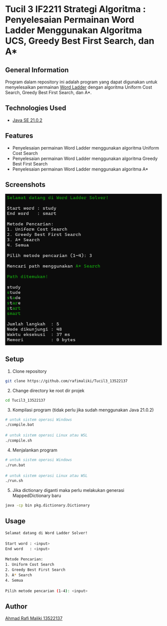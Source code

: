 # Tucil 3 IF2211 Strategi Algoritma : Penyelesaian Permainan Word Ladder Menggunakan Algoritma UCS, Greedy Best First Search, dan A*



## General Information
Program dalam repository ini adalah program yang dapat digunakan untuk menyelesaikan permainan [Word Ladder](https://wordwormdormdork.com/) dengan algoritma Uniform Cost Search, Greedy Best First Search, dan A*. 



## Technologies Used
-  [Java SE 21.0.2](https://www.oracle.com/java/technologies/javase/jdk21-archive-downloads.html)


## Features
- Penyelesaian permainan Word Ladder menggunakan algoritma Uniform Cost Search
- Penyelesaian permainan Word Ladder menggunakan algoritma Greedy Best First Search
- Penyelesaian permainan Word Ladder menggunakan algoritma A*


## Screenshots
![screenshot](./image/screenshot.png)



## Setup
1. Clone repository
```sh
git clone https://github.com/rafimaliki/Tucil3_13522137
```
2. Change directory ke root dir projek
```sh
cd Tucil3_13522137
```
3. Kompilasi program (tidak perlu jika sudah menggunakan Java 21.0.2)
```sh
# untuk sistem operasi Windows
./compile.bat

# untuk sistem operasi Linux atau WSL
./compile.sh

```
4. Menjalankan program
```sh
# untuk sistem operasi Windows
./run.bat

# untuk sistem operasi Linux atau WSL
./run.sh
```
5. Jika dictionary diganti maka perlu melakukan generasi MappedDictionary baru
```sh
java -cp bin pkg.dictionary.Dictionary
```


## Usage
```sh
Selamat datang di Word Ladder Solver!

Start word : <input>
End word   : <input>

Metode Pencarian:
1. Uniform Cost Search
2. Greedy Best First Search
3. A* Search
4. Semua

Pilih metode pencarian (1-4): <input>
```

## Author
[Ahmad Rafi Maliki 13522137](https://github.com/rafimaliki)
